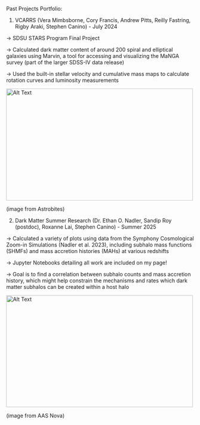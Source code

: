 Past Projects Portfolio:

1. VCARRS (Vera Mimbsborne, Cory Francis, Andrew Pitts, Reilly Fastring, Rigby Araki, Stephen Canino) - July 2024

→ SDSU STARS Program Final Project

→ Calculated dark matter content of around 200 spiral and elliptical galaxies using Marvin, a tool for accessing and visualizing the MaNGA survey (part of the larger SDSS-IV data release)

→ Used the built-in stellar velocity and cumulative mass maps to calculate rotation curves and luminosity measurements

<img src="https://github.com/user-attachments/assets/87568276-a7f9-4c05-b411-5f0fc3cd1556" alt="Alt Text" width="500" height="300">

(image from Astrobites)


2. Dark Matter Summer Research (Dr. Ethan O. Nadler, Sandip Roy (postdoc), Roxanne Lai, Stephen Canino) - Summer 2025

→ Calculated a variety of plots using data from the Symphony Cosmological Zoom-in Simulations (Nadler et al. 2023), including subhalo mass functions (SHMFs) and mass accretion histories (MAHs) at various redshifts

→ Jupyter Notebooks detailing all work are included on my page!

→ Goal is to find a correlation between subhalo counts and mass accretion history, which might help constrain the mechanisms and rates which dark matter subhalos can be created within a host halo

<img src="https://github.com/user-attachments/assets/6e9ce017-f660-4dfa-a7c0-c5453fad90e1" alt="Alt Text" width="500" height="300">

(image from AAS Nova)
